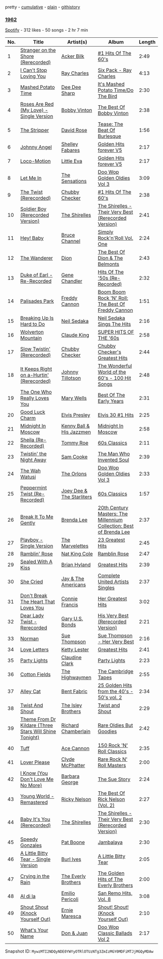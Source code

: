 pretty - [cumulative](/playlists/cumulative/7GSt7smvMMAiOFmPJ17jEf.md) - [plain](/playlists/plain/7GSt7smvMMAiOFmPJ17jEf) - [githistory](https://github.githistory.xyz/mackorone/spotify-playlist-archive/blob/main/playlists/plain/7GSt7smvMMAiOFmPJ17jEf)

### [1962](https://open.spotify.com/playlist/7GSt7smvMMAiOFmPJ17jEf)

> 

[Spotify](https://open.spotify.com/user/spotify) - 312 likes - 50 songs - 2 hr 7 min

| No. | Title | Artist(s) | Album | Length |
|---|---|---|---|---|
| 1 | [Stranger on the Shore \(Rerecorded\)](https://open.spotify.com/track/3I2j9uOUl4YkyoZgjSo9vF) | [Acker Bilk](https://open.spotify.com/artist/5bdgb81IJMXag724quaNSA) | [\#1 Hits Of The 60's](https://open.spotify.com/album/6Mio3JCszE0BTyjTmfYsLY) | 2:49 |
| 2 | [I Can't Stop Loving You](https://open.spotify.com/track/0lKNhJylqHrHdQBzmFN73Y) | [Ray Charles](https://open.spotify.com/artist/1eYhYunlNJlDoQhtYBvPsi) | [Six Pack \- Ray Charles](https://open.spotify.com/album/68wjp1tSvtS4vXkKxQ9WQQ) | 4:13 |
| 3 | [Mashed Potato Time](https://open.spotify.com/track/6jouZcdraQvsbh7SWkLEui) | [Dee Dee Sharp](https://open.spotify.com/artist/2NtGOVTuHBMDfR5PMNPBGT) | [It's Mashed Potato Time/Do The Bird](https://open.spotify.com/album/4SaED2mtSzOU6UEGk6rzwm) | 2:30 |
| 4 | [Roses Are Red \(My Love\) \- Single Version](https://open.spotify.com/track/0qYok0f8O5DE8yJSo146dn) | [Bobby Vinton](https://open.spotify.com/artist/6bOYtKnpLPQSfMpS2ilotK) | [The Best Of Bobby Vinton](https://open.spotify.com/album/4qK4QZUSp8QdoMEm9mrzyA) | 2:38 |
| 5 | [The Stripper](https://open.spotify.com/track/00vH2PsEQTGRyJYhyIyDbr) | [David Rose](https://open.spotify.com/artist/2nv8pUrGHqpVzYvQCyiKjk) | [Tease: The Beat Of Burlesque](https://open.spotify.com/album/5Uc8NaZzkuFN7AFDwtm1Rf) | 1:56 |
| 6 | [Johnny Angel](https://open.spotify.com/track/6YueqKlGC5UwEEpLqaPkG5) | [Shelley Fabares](https://open.spotify.com/artist/6ZID5oFfvvgzIRrqXaTJSy) | [Golden Hits forever V5](https://open.spotify.com/album/7aDs155Ps2HI81WIrqQ6Oh) | 2:17 |
| 7 | [Loco\-Motion](https://open.spotify.com/track/6jGWdcCalPuYQtTSMAVU9h) | [Little Eva](https://open.spotify.com/artist/4S76LQXJD6N2uPcLhKejG8) | [Golden Hits forever V5](https://open.spotify.com/album/7aDs155Ps2HI81WIrqQ6Oh) | 2:17 |
| 8 | [Let Me In](https://open.spotify.com/track/1mSd2GxGybu5RTymqGZ9Gk) | [The Sensations](https://open.spotify.com/artist/708pmTl2zRKC87egxplOGc) | [Doo Wop Golden Oldies Vol 3](https://open.spotify.com/album/5BuvyocB8lSFgJjoiRtqoK) | 3:09 |
| 9 | [The Twist \(Rerecorded\)](https://open.spotify.com/track/0M5EaPIXN3FneJ7exwpYNM) | [Chubby Checker](https://open.spotify.com/artist/7qQJQ3YtcGlqaLg5tcypN2) | [\#1 Hits Of The 60's](https://open.spotify.com/album/6Mio3JCszE0BTyjTmfYsLY) | 2:38 |
| 10 | [Soldier Boy \(Rerecorded Version\)](https://open.spotify.com/track/3Yey43damnXJRuWdlzW9jJ) | [The Shirelles](https://open.spotify.com/artist/0x83OBqixqdCHnStP5VMcn) | [The Shirelles \- Their Very Best \(Rerecorded Version\)](https://open.spotify.com/album/7drJ2KUsPcmRcmcYv77FK2) | 2:41 |
| 11 | [Hey! Baby](https://open.spotify.com/track/6PKDaaXBAxNjzgE92Ocyav) | [Bruce Channel](https://open.spotify.com/artist/5Do19ow5oRPYYU46jqdkwh) | [Simply Rock'n'Roll Vol\. One](https://open.spotify.com/album/2LUZ3oSNMrEKLfuwL0Ooyq) | 2:24 |
| 12 | [The Wanderer](https://open.spotify.com/track/4EoUALVwY4i7U6uKRhk8hr) | [Dion](https://open.spotify.com/artist/15FyiY3ChN0QRspHIQYq0W) | [The Best Of Dion & The Belmonts](https://open.spotify.com/album/4XCCPbgyV1L06tIZmQYFwu) | 2:43 |
| 13 | [Duke of Earl \- Re\-Recorded](https://open.spotify.com/track/1CX9WKs56Ur7r1NDPmuowt) | [Gene Chandler](https://open.spotify.com/artist/52uMkSFt2RVO6XxTEt5VeW) | [Hits Of The '50s \(Re\-Recorded\)](https://open.spotify.com/album/6XlVU9dZumuKBSXcjzxII3) | 2:32 |
| 14 | [Palisades Park](https://open.spotify.com/track/0qwCPcIAlDytoUQr1x7cK9) | [Freddy Cannon](https://open.spotify.com/artist/1ffNa7yLg0ncUpBm5P03pm) | [Boom Boom Rock 'N' Roll: The Best Of Freddy Cannon](https://open.spotify.com/album/3oIe2tO8URLRlgR5KcZE2U) | 1:51 |
| 15 | [Breaking Up Is Hard to Do](https://open.spotify.com/track/64UJ810pLNwurMLRCPJPoa) | [Neil Sedaka](https://open.spotify.com/artist/5N6GwJzOcOY5kv8p0NjhYL) | [Neil Sedaka Sings The Hits](https://open.spotify.com/album/1ya3SaqV6XPJjeSq7Camb2) | 2:16 |
| 16 | [Wolverton Mountain](https://open.spotify.com/track/1GM8EhVOkaU8jvqua4S54l) | [Claude King](https://open.spotify.com/artist/3apueasSp0paDZeS4aU06g) | [SUPER HITS OF THE '60s](https://open.spotify.com/album/5Pwk0EbYCCCGpJtjJnYyjG) | 2:58 |
| 17 | [Slow Twistin' \(Rerecorded\)](https://open.spotify.com/track/4IVaGgjbY5s85IOmuJMk5u) | [Chubby Checker](https://open.spotify.com/artist/7qQJQ3YtcGlqaLg5tcypN2) | [Chubby Checker's Greatest Hits](https://open.spotify.com/album/1nH3Sc0ajdHMJUzRlme2nk) | 2:44 |
| 18 | [It Keeps Right on a\-Hurtin' \(Rerecorded\)](https://open.spotify.com/track/3J8rTEaECN8VFBiq3b6PHg) | [Johnny Tillotson](https://open.spotify.com/artist/36msvw9B10rxW90NSQ2794) | [The Wonderful World of the 60's \- 100 Hit Songs](https://open.spotify.com/album/2g6zIUb6GvP0k5KtLpWOEQ) | 2:48 |
| 19 | [The One Who Really Loves You](https://open.spotify.com/track/51FRQtjemOO2XGMC2VKrkH) | [Mary Wells](https://open.spotify.com/artist/1cjZk1xXn3YCToNg3uJpA7) | [Best Of The Early Years](https://open.spotify.com/album/6bJllGXVjQrUDQZ76gsout) | 2:31 |
| 20 | [Good Luck Charm](https://open.spotify.com/track/4ZexY8LcZkPd89dYPxf8LH) | [Elvis Presley](https://open.spotify.com/artist/43ZHCT0cAZBISjO8DG9PnE) | [Elvis 30 \#1 Hits](https://open.spotify.com/album/0QVoYzGd1p8Z3ohEaM0lsc) | 2:25 |
| 21 | [Midnight In Moscow](https://open.spotify.com/track/3dVZsNXZWhBDUSjV2RkEWP) | [Kenny Ball & His Jazzmen](https://open.spotify.com/artist/1gv1pJZUv6mZIaYRezXE3C) | [Midnight In Moscow](https://open.spotify.com/album/19gnA2f3OgNxAceSdlcij0) | 2:58 |
| 22 | [Sheila \(Re\-Recorded\)](https://open.spotify.com/track/1E1iUNpqcbXK96AXHbV9oP) | [Tommy Roe](https://open.spotify.com/artist/7t4XHvWfj0XtEB8SNFeALw) | [60s Classics](https://open.spotify.com/album/3w6MFLPPc56ilMeY4zwoim) | 2:11 |
| 23 | [Twistin' the Night Away](https://open.spotify.com/track/6ys9oyFvw7FXbs5UMZ7I7s) | [Sam Cooke](https://open.spotify.com/artist/6hnWRPzGGKiapVX1UCdEAC) | [The Man Who Invented Soul](https://open.spotify.com/album/3Seie4YIVLWtPw2hQrouNY) | 2:39 |
| 24 | [The Wah Watusi](https://open.spotify.com/track/115qg8QOcAYa6vRNT8vrjh) | [The Orlons](https://open.spotify.com/artist/7JSIM5U7TZym5M3Q1AFG80) | [Doo Wop Golden Oldies Vol 3](https://open.spotify.com/album/5BuvyocB8lSFgJjoiRtqoK) | 2:33 |
| 25 | [Peppermint Twist \(Re\-Recorded\)](https://open.spotify.com/track/6IHphE3Ar10VelM6MXPBNR) | [Joey Dee & The Starliters](https://open.spotify.com/artist/5a1eYf2G4v4UKubimlfGAJ) | [60s Classics](https://open.spotify.com/album/3w6MFLPPc56ilMeY4zwoim) | 1:57 |
| 26 | [Break It To Me Gently](https://open.spotify.com/track/690qzM82UFSTJyYpJ7HpA6) | [Brenda Lee](https://open.spotify.com/artist/4cPHsZM98sKzmV26wlwD2W) | [20th Century Masters: The Millennium Collection: Best of Brenda Lee](https://open.spotify.com/album/7G6znc9ko7BHfWh8olwYg4) | 2:37 |
| 27 | [Playboy \- Single Version](https://open.spotify.com/track/5j8qag8XD5XnlVkJne0UKp) | [The Marvelettes](https://open.spotify.com/artist/0MponVSpW81oLvJZ53vYZH) | [23 Greatest Hits](https://open.spotify.com/album/0kmI5jWCEVUbb0EetLvX3N) | 2:45 |
| 28 | [Ramblin' Rose](https://open.spotify.com/track/6bZlab0NrNteVppLu9C2Zy) | [Nat King Cole](https://open.spotify.com/artist/7v4imS0moSyGdXyLgVTIV7) | [Ramblin Rose](https://open.spotify.com/album/0E6nzXbvyyVzZls1TtEmRP) | 2:47 |
| 29 | [Sealed With A Kiss](https://open.spotify.com/track/7wXeFRFidpQIfZgExLavJy) | [Brian Hyland](https://open.spotify.com/artist/6YROFUbu5zRCHi2xkir5pk) | [Greatest Hits](https://open.spotify.com/album/3RziCV8OHY8e4g33fqCpJy) | 2:39 |
| 30 | [She Cried](https://open.spotify.com/track/6MQdBUknEEIKktUGg4NMzO) | [Jay & The Americans](https://open.spotify.com/artist/0DAqhikcMKLo2lPADVz2fs) | [Complete United Artists Singles](https://open.spotify.com/album/4hwFFfpDp28EYWbVZoZ9pi) | 2:37 |
| 31 | [Don't Break The Heart That Loves You](https://open.spotify.com/track/1gpB4YUDIP1TuVjzmAtKT7) | [Connie Francis](https://open.spotify.com/artist/3EY5DxGdy7x4GelivOjS2Q) | [Her Greatest Hits](https://open.spotify.com/album/6oFN5wWQoRh0ekr0EUQcJE) | 3:02 |
| 32 | [Dear Lady Twist \- Rerecorded](https://open.spotify.com/track/5j9M8FLNqlqXH2mE2wWKcH) | [Gary U.S\. Bonds](https://open.spotify.com/artist/1Qw8MHpjYxm9Xf0O1ZfPiX) | [His Very Best \(Rerecorded Version\)](https://open.spotify.com/album/3VSG3o1HlSI8xFDvwrvDBa) | 2:21 |
| 33 | [Norman](https://open.spotify.com/track/1LJLGSMmf701KpzlbgHXIG) | [Sue Thompson](https://open.spotify.com/artist/4KCnuZQWRl9FEwAcduZhP9) | [Sue Thompson \- Her Very Best](https://open.spotify.com/album/6NBY7CluBbhHeXWfVxZB3g) | 2:16 |
| 34 | [Love Letters](https://open.spotify.com/track/4pOZnm3xGp8lO5Lid9HmPX) | [Ketty Lester](https://open.spotify.com/artist/36pJnWrcvAsoWm6fUqGaHi) | [Greatest Hits](https://open.spotify.com/album/4n3kf7C6h6dr3eXAS8UznK) | 2:41 |
| 35 | [Party Lights](https://open.spotify.com/track/0Kb1OykZK7OYNqQ58KZ0rj) | [Claudine Clark](https://open.spotify.com/artist/4I0kvGngwrJFy1ngs6fzqZ) | [Party Lights](https://open.spotify.com/album/2wepE9XuqDKIHQ0TZmreXa) | 2:23 |
| 36 | [Cotton Fields](https://open.spotify.com/track/1xlxiIa5bXjtD3mbc6lxH1) | [The Highwaymen](https://open.spotify.com/artist/42zQWH4QjEPz9xO4tJpgjZ) | [The Cambridge Tapes](https://open.spotify.com/album/1qOswBTXoVWSxyIyQIcfWj) | 2:55 |
| 37 | [Alley Cat](https://open.spotify.com/track/5ObGzozLaJgFZxegdX29pF) | [Bent Fabric](https://open.spotify.com/artist/6RvwwBmUCvxokwLJiLlO0i) | [25 Golden Hits from the 40's \- 50's vol\. 2](https://open.spotify.com/album/0XnC5NwMZVaFgzTgbmwT7P) | 2:34 |
| 38 | [Twist And Shout](https://open.spotify.com/track/7xnXsZXqzNmgx8b7KGlWrA) | [The Isley Brothers](https://open.spotify.com/artist/53QzNeFpzAaXYnrDBbDrIp) | [Twist and Shout](https://open.spotify.com/album/40Sko7sKudpt8F4c6jCGme) | 2:29 |
| 39 | [Theme From Dr Kildare \(Three Stars Will Shine Tonight\)](https://open.spotify.com/track/5Q4FIvPaGFSGuDOuzt4THk) | [Richard Chamberlain](https://open.spotify.com/artist/1Kpw1Yu7PGX4iqfmL1qbJ0) | [Rare Oldies But Goodies](https://open.spotify.com/album/4v8jRAVXKbiaXELB1uuJDj) | 2:42 |
| 40 | [Tuff](https://open.spotify.com/track/36qJnJmmVeYxbGmMVwkHBW) | [Ace Cannon](https://open.spotify.com/artist/5tZo7rC9bqWAmhJ1bsejXb) | [150 Rock 'N' Roll Classics](https://open.spotify.com/album/7MriuNJrF9xq21S3PrN5ea) | 2:35 |
| 41 | [Lover Please](https://open.spotify.com/track/514uO44deUCOI83LlskEJB) | [Clyde McPhatter](https://open.spotify.com/artist/4WL6MC4jDW7w7K9hfc4MVS) | [Rare Rock N' Roll Masters](https://open.spotify.com/album/5rVH3B9AuDUI8siguFsK2j) | 2:00 |
| 42 | [I Know \(You Don't Love Me No More\)](https://open.spotify.com/track/4gQ5w6Vc92ze0WGbn0b4Cc) | [Barbara George](https://open.spotify.com/artist/6uJZLuhxKK0kNUcoGNIy9k) | [The Sue Story](https://open.spotify.com/album/1mVVl1ZORNTNlMdrMnMvpU) | 2:24 |
| 43 | [Young World \- Remastered](https://open.spotify.com/track/1Ibjmb8gV1RERi8GNUBGi1) | [Ricky Nelson](https://open.spotify.com/artist/73sSFVlM6pkweLXE8qw1OS) | [The Best Of Rick Nelson \(Vol\. 2\)](https://open.spotify.com/album/607RtLzi6P55QVhosSAGwQ) | 2:27 |
| 44 | [Baby It's You \(Rerecorded\)](https://open.spotify.com/track/4LUiPPFqiB2ZJ2DFWxt8D7) | [The Shirelles](https://open.spotify.com/artist/0x83OBqixqdCHnStP5VMcn) | [The Shirelles \- Their Very Best \(Rerecorded Version\)](https://open.spotify.com/album/7drJ2KUsPcmRcmcYv77FK2) | 2:30 |
| 45 | [Speedy Gonzales](https://open.spotify.com/track/1pUAYcynp3aUhttro1Z243) | [Pat Boone](https://open.spotify.com/artist/7fmKtIgmxqNEKjATioVNsu) | [Jambalaya](https://open.spotify.com/album/3th7tlwFggGnuNnY325kqp) | 2:30 |
| 46 | [A Little Bitty Tear \- Single Version](https://open.spotify.com/track/3XhTHMleuyoQCP8jxOeIhD) | [Burl Ives](https://open.spotify.com/artist/0MHgLfmQdutffmvWe5XBTN) | [A Little Bitty Tear](https://open.spotify.com/album/4hDdZmFnalz3MGjVv0daFh) | 2:05 |
| 47 | [Crying in the Rain](https://open.spotify.com/track/3lWuagNhAzcqOikD5KnBku) | [The Everly Brothers](https://open.spotify.com/artist/4ACplpEqD6JIVgKrafauzs) | [The Golden Hits of The Everly Brothers](https://open.spotify.com/album/3wWjXsqngYcPmd4hQzjNAD) | 2:00 |
| 48 | [Al di la](https://open.spotify.com/track/5h5lsJXL4xzIx2KzbV1VcV) | [Emilio Pericoli](https://open.spotify.com/artist/78SZetGidiOyErFwdWTmgQ) | [San Remo Hits, Vol\. 8](https://open.spotify.com/album/5rQwFTN7ELNbUiay4ptvxD) | 3:08 |
| 49 | [Shout Shout \(Knock Yourself Out\)](https://open.spotify.com/track/5x6EGByCHCfGtVCwg1Z1PG) | [Ernie Maresca](https://open.spotify.com/artist/0b9n4vhaTCuL23DoRJ1XHj) | [Shout! Shout! \(Knock Yourself Out\)](https://open.spotify.com/album/5VyKvzMRm4syftBZM3qB5T) | 2:10 |
| 50 | [What's Your Name](https://open.spotify.com/track/6SazjADww1TJ3chzLzCgCm) | [Don & Juan](https://open.spotify.com/artist/7gArjmSS1gJuofpu4vHtCI) | [Doo Wop Classic Ballads Vol 2](https://open.spotify.com/album/51mdtcwtPg5VeZodw1eQfj) | 2:17 |

Snapshot ID: `MywzMTI2NDQyNDE0YWYyOTRlOTUzNTg3ZmIzMGY0MDFiMTJjMGQyMDAw`
